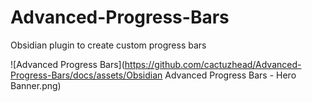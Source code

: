 # Advanced-Progress-Bars
Obsidian plugin to create custom progress bars

![Advanced Progress Bars](https://github.com/cactuzhead/Advanced-Progress-Bars/docs/assets/Obsidian Advanced Progress Bars - Hero Banner.png)

